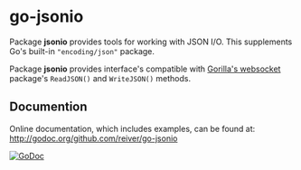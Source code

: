 # go-jsonio

Package **jsonio** provides tools for working with JSON I/O. This supplements Go's built-in `"encoding/json"` package.

Package **jsonio** provides interface's compatible with [Gorilla's websocket](https://github.com/gorilla/websocket) package's `ReadJSON()` and `WriteJSON()` methods.

## Documention

Online documentation, which includes examples, can be found at: http://godoc.org/github.com/reiver/go-jsonio

[![GoDoc](https://godoc.org/github.com/reiver/go-jsonio?status.svg)](https://godoc.org/github.com/reiver/go-jsonio)

